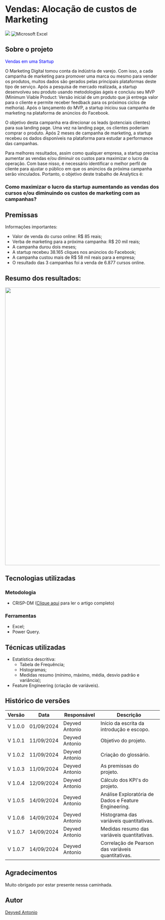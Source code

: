 # Vendas: Alocação de custos de Marketing
[![](https://img.shields.io/github/license/deyvedantonio/readme_atrativo)](https://github.com/DeyvedAntonio/readme_atrativo/blob/main/LICENSE)
![Microsoft Excel](https://img.shields.io/badge/Microsoft_Excel-217346?style=for-the-badge&logo=microsoft-excel&logoColor=white)

## Sobre o projeto
<span style="color:blue"> Vendas em uma Startup </span>

O Marketing Digital tomou conta da indústria de varejo. Com isso, a cada campanha de marketing para promover uma marca ou mesmo para vender os produtos, muitos dados são gerados pelas principais plataformas deste tipo de serviço. Após a pesquisa de mercado realizada, a startup desenvolveu seu produto usando metodologias ágeis e concluiu seu MVP (Minimum Viable Product: Versão inicial de um produto que já entrega valor para o cliente e permite receber feedback para os próximos ciclos de melhoria). Após o lançamento do MVP, a startup iniciou sua campanha de marketing na plataforma de anúncios do Facebook.

O objetivo desta campanha era direcionar os leads (potenciais clientes) para sua landing page. Uma vez na landing page, os clientes poderiam comprar o produto. Após 2 meses de campanha de marketing, a startup recebeu os dados disponíveis na plataforma para estudar a performance das campanhas.

Para melhores resultados, assim como qualquer empresa, a startup precisa aumentar as vendas e/ou diminuir os custos para maximizar o lucro da operação.
Com base nisso, é necessário identificar o melhor perfil de cliente para ajustar o público em que os anúncios da próxima campanha serão vinculados. Portanto, o objetivo deste trabalho de Analytics é:
 
### **Como maximizar o lucro da startup aumentando as vendas dos cursos e/ou diminuindo os custos de marketing com as campanhas?**

## Premissas
Informações importantes:
- Valor de venda do curso online: R$ 85 reais;
- Verba de marketing para a próxima campanha: R$ 20 mil reais;
- A campanha durou dois meses;
-	A startup recebeu 38.165 cliques nos anúncios do Facebook;
-	A campanha custou mais de R$ 58 mil reais para a empresa;
-	O resultado das 3 campanhas foi a venda de 6.877 cursos online.

## Resumo dos resultados:
<div align="left">
<img src="https://github.com/user-attachments/assets/d7ee21ca-35c6-4ca2-b482-74f2f553e893" width="900px" />
</div>

## Tecnologias utilizadas

### Metodologia
- CRISP-DM ([Clique aqui](https://medium.com/@deyved.antonio/metodologia-crisp-dm-00ee9e525b3a) para ler o artigo completo)

### Ferramentas
- Excel;
- Power Query.

## Técnicas utilizadas
- Estatística descritiva:
  - Tabela de Frequência;
  - Histogramas;
  - Medidas resumo (mínimo, máximo, média, desvio padrão e variância);
- Feature Engineering (criação de variáveis).

## Histórico de versões
| Versão  |	Data       |	Responsável    |	Descrição                                 |
| ------- | ---------- | -------------- | ----------------------------------------- |
| V 1.0.0 |	01/09/2024 |	Deyved Antonio |	Início da escrita da introdução e escopo. |
| V 1.0.1 |	11/09/2024 |	Deyved Antonio |	Objetivo do projeto.                      |
| V 1.0.2 |	11/09/2024 |	Deyved Antonio |	Criação do glossário.                     |
| V 1.0.3 |	11/09/2024 |	Deyved Antonio |	As premissas do projeto.                  |
| V 1.0.4 |	12/09/2024 |	Deyved Antonio |	Cálculo dos KPI's do projeto.             |
| V 1.0.5	| 14/09/2024	| Deyved Antonio	| Análise Exploratória de Dados e Feature Engineering. |
| V 1.0.6	| 14/09/2024	| Deyved Antonio	| Histograma das variáveis quantitativas. |
| V 1.0.7	| 14/09/2024	| Deyved Antonio	| Medidas resumo das variáveis quantitativas. |
| V 1.0.7	| 14/09/2024	| Deyved Antonio | Correlação de Pearson das variáveis quantitativas. |

## Agradecimentos
Muito obrigado por estar presente nessa caminhada.

## Autor
[Deyved Antonio](https://www.linkedin.com/in/deyvedantonio/)


